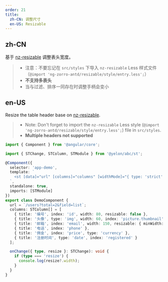 ```yaml
---
order: 21
title:
  zh-CN: 调整尺寸
  en-US: Resizable
---
```


## zh-CN

基于 [nz-resizable](https://ng.ant.design/experimental/resizable/zh) 调整表头宽度。

> - 注意：不要忘记在 `src/styles` 下导入 `nz-resizable` Less 样式文件（`@import 'ng-zorro-antd/resizable/style/entry.less';`）
> - **不支持多表头**
> - 当与过滤、排序一同存在时调整手柄会变小

## en-US

Resize the table header base on [nz-resizable](https://ng.ant.design/experimental/resizable/en).

> - Note: Don't forget to import the `nz-resizable` Less style (`@import 'ng-zorro-antd/resizable/style/entry.less';`) file in `src/styles`.
> - **Multiple headers not supported**

```ts
import { Component } from '@angular/core';

import { STChange, STColumn, STModule } from '@yelon/abc/st';

@Component({
  selector: 'app-demo',
  template: `
    <st [data]="url" [columns]="columns" [widthMode]="{ type: 'strict' }" resizable (change)="onChange($event)" />
  `,
  standalone: true,
  imports: [STModule]
})
export class DemoComponent {
  url = `/users?total=2&field=list`;
  columns: STColumn[] = [
    { title: '编号', index: 'id', width: 80, resizable: false },
    { title: '头像', type: 'img', width: 60, index: 'picture.thumbnail' },
    { title: '邮箱', index: 'email', width: 150, resizable: { minWidth: 150 } },
    { title: '电话', index: 'phone' },
    { title: '佣金', index: 'price', type: 'currency' },
    { title: '注册时间', type: 'date', index: 'registered' }
  ];

  onChange({ type, resize }: STChange): void {
    if (type === 'resize') {
      console.log(resize?.width);
    }
  }
}
```

